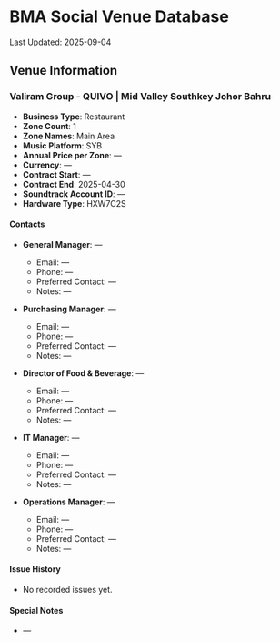 # BMA Social Venue Database

Last Updated: 2025-09-04

## Venue Information

### Valiram Group - QUIVO | Mid Valley Southkey Johor Bahru
- **Business Type**: Restaurant
- **Zone Count**: 1
- **Zone Names**: Main Area
- **Music Platform**: SYB
- **Annual Price per Zone**: —
- **Currency**: —
- **Contract Start**: —
- **Contract End**: 2025-04-30
- **Soundtrack Account ID**: —
- **Hardware Type**: HXW7C2S

#### Contacts
- **General Manager**: —
  - Email: —
  - Phone: —
  - Preferred Contact: —
  - Notes: —

- **Purchasing Manager**: —
  - Email: —
  - Phone: —
  - Preferred Contact: —
  - Notes: —

- **Director of Food & Beverage**: —
  - Email: —
  - Phone: —
  - Preferred Contact: —
  - Notes: —

- **IT Manager**: —
  - Email: —
  - Phone: —
  - Preferred Contact: —
  - Notes: —

- **Operations Manager**: —
  - Email: —
  - Phone: —
  - Preferred Contact: —
  - Notes: —

#### Issue History
- No recorded issues yet.

#### Special Notes
- —
